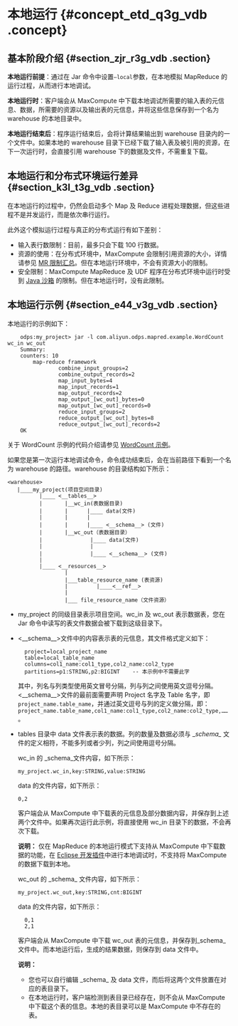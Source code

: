 # 本地运行 {#concept_etd_q3g_vdb .concept}

## 基本阶段介绍 {#section_zjr_r3g_vdb .section}

**本地运行前提**：通过在 Jar 命令中设置`–local`参数，在本地模拟 MapReduce 的运行过程，从而进行本地调试。

**本地运行时**：客户端会从 MaxCompute 中下载本地调试所需要的输入表的元信息、数据，所需要的资源以及输出表的元信息，并将这些信息保存到一个名为 warehouse 的本地目录中。

**本地运行结束后**：程序运行结束后，会将计算结果输出到 warehouse 目录内的一个文件中。如果本地的 warehouse 目录下已经下载了输入表及被引用的资源，在下一次运行时，会直接引用 warehouse 下的数据及文件，不需重复下载。

## 本地运行和分布式环境运行差异 {#section_k3l_t3g_vdb .section}

在本地运行的过程中，仍然会启动多个 Map 及 Reduce 进程处理数据，但这些进程不是并发运行，而是依次串行运行。

此外这个模拟运行过程与真正的分布式运行有如下差别：

-   输入表行数限制：目前，最多只会下载 100 行数据。
-   资源的使用：在分布式环境中，MaxCompute 会限制引用资源的大小，详情请参见 [MR 限制汇总](intl.zh-CN/用户指南/MapReduce/MR限制项汇总.md)。但在本地运行环境中，不会有资源大小的限制。
-   安全限制：MaxCompute MapReduce 及 UDF 程序在分布式环境中运行时受到 [Java 沙箱](intl.zh-CN/用户指南/Java沙箱.md) 的限制。但在本地运行时，没有此限制。

## 本地运行示例 {#section_e44_v3g_vdb .section}

本地运行的示例如下：

```
    odps:my_project> jar -l com.aliyun.odps.mapred.example.WordCount wc_in wc_out
    Summary:
    counters: 10
        map-reduce framework
                combine_input_groups=2
                combine_output_records=2
                map_input_bytes=4
                map_input_records=1
                map_output_records=2
                map_output_[wc_out]_bytes=0
                map_output_[wc_out]_records=0
                reduce_input_groups=2
                reduce_output_[wc_out]_bytes=8
                reduce_output_[wc_out]_records=2
    OK
```

关于 WordCount 示例的代码介绍请参见 [WordCount 示例](intl.zh-CN/用户指南/MapReduce/示例程序/WordCount示例.md)。

如果您是第一次运行本地调试命令，命令成功结束后，会在当前路径下看到一个名为 warehouse 的路径。warehouse 的目录结构如下所示：

```
<warehouse>
   |____my_project(项目空间目录)
          |____ <__tables__>
          |       |__wc_in(表数据目录)
          |       |      |____ data(文件)
          |       |      |
          |       |      |____ <__schema__> (文件)
          |       |__wc_out（表数据目录）
          |               |____ data(文件)
          |               |
          |               |____ <__schema__> (文件)
          |
          |____ <__resources__>
                  |
                  |___table_resource_name (表资源)
                  |         |____<__ref__>
                  |
                  |___ file_resource_name（文件资源）
```

-   my\_project 的同级目录表示项目空间。wc\_in 及 wc\_out 表示数据表，您在 Jar 命令中读写的表文件数据会被下载到这级目录下。
-   <\_\_schema\_\_\>文件中的内容表示表的元信息，其文件格式定义如下：

    ```
      project=local_project_name
      table=local_table_name
      columns=col1_name:col1_type,col2_name:col2_type
      partitions=p1:STRING,p2:BIGINT    -- 本示例中不需要此字
    ```

    其中，列名与列类型使用英文冒号分隔，列与列之间使用英文逗号分隔。<\_\_schema\_\_\>文件的最前面需要声明 Project 名字及 Table 名字，即`project_name.table_name`，并通过英文逗号与列的定义做分隔，即：`project_name.table_name,col1_name:col1_type,col2_name:col2_type,……`。

-   tables 目录中 data 文件表示表的数据。列的数量及数据必须与 \_*schema\_* 文件的定义相符，不能多列或者少列，列之间使用逗号分隔。

    wc\_in 的 \_schema\_文件内容，如下所示：

    ```
    my_project.wc_in,key:STRING,value:STRING
    ```

    data 的文件内容，如下所示：

    ```
    0,2
    ```

    客户端会从 MaxCompute 中下载表的元信息及部分数据内容，并保存到上述两个文件中。如果再次运行此示例，将直接使用 wc\_in 目录下的数据，不会再次下载。

    **说明：** 仅在 MapReduce 的本地运行模式下支持从 MaxCompute 中下载数据的功能，在 [Eclipse 开发插件](https://www.alibabacloud.com/help/zh/doc-detail/27981.html)中进行本地调试时，不支持将 MaxCompute 的数据下载到本地。

    wc\_out 的 \_schema\_ 文件内容，如下所示：

    ```
    my_project.wc_out,key:STRING,cnt:BIGINT
    ```

    data 的文件内容，如下所示：

    ```
      0,1
      2,1
    ```

    客户端会从 MaxCompute 中下载 wc\_out 表的元信息，并保存到\_schema\_文件中。而本地运行后，生成的结果数据，则保存到 data 文件中。

    **说明：** 

    -   您也可以自行编辑 \_schema\_ 及 data 文件，而后将这两个文件放置在对应的表目录下。
    -   在本地运行时，客户端检测到表目录已经存在，则不会从 MaxCompute 中下载这个表的信息。本地的表目录可以是 MaxCompute 中不存在的表。

